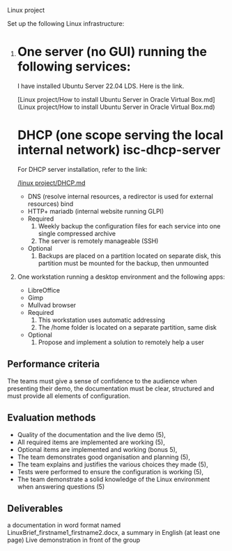 Linux project


Set up the following Linux infrastructure:

1. # One server (no GUI) running the following services:

   I have installed Ubuntu Server 22.04 LDS. Here is the link.

   [Linux project/How to install Ubuntu Server in Oracle Virtual Box.md](Linux project/How to install Ubuntu Server in Oracle Virtual Box.md)

   

   # DHCP (one scope serving the local internal network) isc-dhcp-server

   For DHCP server installation, refer to the link:

   [/linux project/DHCP.md]()

   

   - DNS (resolve internal resources, a redirector is used for external resources) bind
   - HTTP+ mariadb (internal website running GLPI)
   - Required
     1. Weekly backup the configuration files for each service into one single compressed archive
     2. The server is remotely manageable (SSH)
   - Optional
     1. Backups are placed on a partition located on separate disk, this partition must be mounted for the backup, then unmounted

2. One workstation running a desktop environment and the following apps:

   - LibreOffice
   - Gimp
   - Mullvad browser
   - Required
     1. This workstation uses automatic addressing
     2. The /home folder is located on a separate partition, same disk
   - Optional
     1. Propose and implement a solution to remotely help a user

## Performance criteria

The teams must give a sense of confidence to the audience when presenting their demo, the documentation must be clear, structured and must provide all elements of configuration.

## Evaluation methods

- Quality of the documentation and the live demo (5),
- All required items are implemented are working (5),
- Optional items are implemented and working (bonus 5),
- The team demonstrates good organisation and planning (5),
- The team explains and justifies the various choices they made (5),
- Tests were performed to ensure the configuration is working (5),
- The team demonstrate a solid knowledge of the Linux environment when answering questions (5)

## Deliverables

a documentation in word format named LinuxBrief_firstname1_firstname2.docx, a summary in English (at least one page) Live demonstration in front of the group